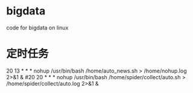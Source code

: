 # bigdata
code for bigdata on linux
# 定时任务
20 13 * * * nohup /usr/bin/bash /home/auto_news.sh > /home/nohup.log 2>&1 &
#20 20 * * * nohup /usr/bin/bash /home/spider/collect/auto.sh > /home/spider/collect/auto.log 2>&1 &
